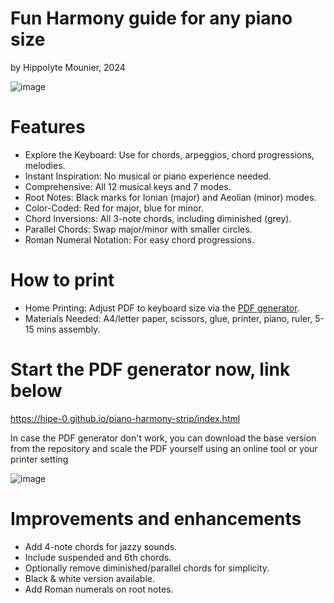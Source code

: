 # Fun Harmony guide for any piano size
by Hippolyte Mounier, 2024


![image](https://github.com/user-attachments/assets/fb1200bb-87b1-4d79-9293-5d27271177d8)

# Features

- Explore the Keyboard: Use for chords, arpeggios, chord progressions, melodies.
- Instant Inspiration: No musical or piano experience needed.
- Comprehensive: All 12 musical keys and 7 modes.
- Root Notes: Black marks for Ionian (major) and Aeolian (minor) modes.
- Color-Coded: Red for major, blue for minor.
- Chord Inversions: All 3-note chords, including diminished (grey).
- Parallel Chords: Swap major/minor with smaller circles.
- Roman Numeral Notation: For easy chord progressions.

# How to print
- Home Printing: Adjust PDF to keyboard size via the [PDF generator](https://hipe-0.github.io/piano-harmony-strip/index.html).
- Materials Needed: A4/letter paper, scissors, glue, printer, piano, ruler, 5-15 mins assembly.

# Start the PDF generator now, link below
https://hipe-0.github.io/piano-harmony-strip/index.html

In case the PDF generator don't work, you can download the base version from the repository and scale the PDF yourself using an online tool or your printer setting

![image](https://github.com/user-attachments/assets/50101862-e52e-4919-b2ba-2cfa712984e7)

# Improvements and enhancements
- Add 4-note chords for jazzy sounds.
- Include suspended and 6th chords.
- Optionally remove diminished/parallel chords for simplicity.
- Black & white version available.
- Add Roman numerals on root notes.
